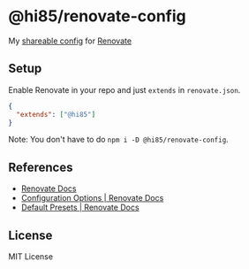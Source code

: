 # @hi85/renovate-config

My [shareable config](https://renovatebot.com/docs/config-presets/) for [Renovate](https://renovatebot.com)

## Setup

Enable Renovate in your repo and just `extends` in `renovate.json`.

```json
{
  "extends": ["@hi85"]
}
```

Note: You don't have to do `npm i -D @hi85/renovate-config`.

## References

- [Renovate Docs](https://renovatebot.com/docs/)
- [Configuration Options \| Renovate Docs](https://renovatebot.com/docs/configuration-options/)
- [Default Presets \| Renovate Docs](https://renovatebot.com/docs/presets-default/)

## License

MIT License
